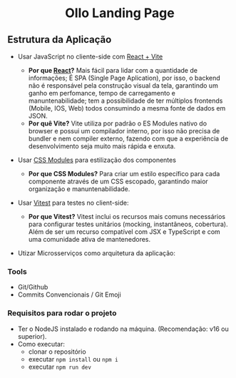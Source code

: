 # <center> Ollo Landing Page </center>


## Estrutura da Aplicação


- Usar JavaScript no cliente-side com [React + Vite](https://vitejs.dev/guide/)
    - **Por que [React](https://reactjs.org/docs/introducing-jsx.html)?** Mais fácil para lidar com a quantidade de informações; É SPA (Single Page Aplication), por isso, o backend não é responsável pela construção visual da tela, garantindo um ganho em perfomance, tempo de carregamento e manuntenabilidade; tem a possibilidade de ter múltiplos frontends (Mobile, IOS, Web) todos consumindo a mesma fonte de dados em JSON.
    - **Por quê Vite?** Vite utiliza por padrão o ES Modules nativo do browser e possui um compilador interno, por isso não precisa de bundler e nem compiler externo, fazendo com que a experiência de desenvolvimento seja muito mais rápida e enxuta.

- Usar [CSS Modules](https://github.com/css-modules/css-modules) para estilização dos componentes
    - **Por que CSS Modules?** Para criar um estilo específico para cada componente através de um CSS escopado, garantindo maior organização e manuntenabilidade.

- Usar [Vitest](https://vitest.dev) para testes no client-side:
    - **Por que Vitest?** Vitest inclui os recursos mais comuns necessários para configurar testes unitários (mocking, instantâneos, cobertura). Além de ser um recurso compatível com JSX e TypeScript e com uma comunidade ativa de mantenedores.

- Utizar Microsserviços como arquitetura da aplicação: 

### Tools

- Git/Github
- Commits Convencionais / Git Emoji

### Requisitos para rodar o projeto
- Ter o NodeJS instalado e rodando na máquina. (Recomendação: v16 ou superior).
- Como executar:
    - clonar o repositório
    - executar `npm install` ou `npm i`
    - executar `npm run dev`